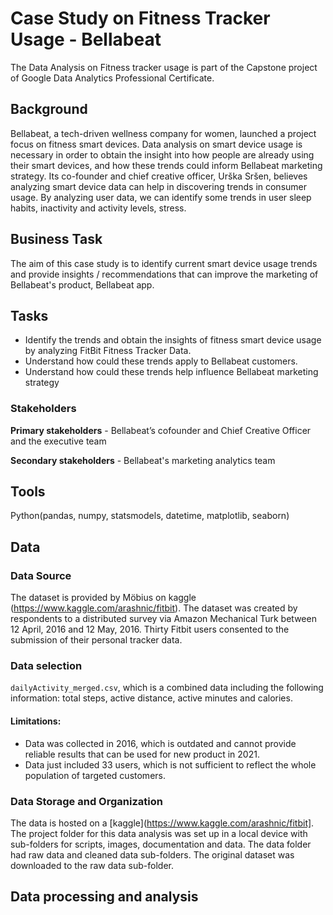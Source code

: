 # Case Study on Fitness Tracker Usage - Bellabeat

The Data Analysis on Fitness tracker usage is part of the Capstone project of Google Data Analytics Professional Certificate.

## Background

Bellabeat, a tech-driven wellness company for women, launched a project focus on fitness smart devices. Data analysis on smart device usage is necessary in order to obtain the insight into how people are already using their smart devices, and how these trends could inform Bellabeat marketing strategy. Its co-founder and chief creative officer, Urška Sršen, believes analyzing smart device data can help in discovering trends in consumer usage. By analyzing user data, we can identify some trends in user sleep habits, inactivity and activity levels, stress.


## Business Task

The aim of this case study is to identify current smart device usage trends and provide insights / recommendations that can improve the marketing of Bellabeat's product, Bellabeat app.

## Tasks

- Identify the trends and obtain the insights of fitness smart device usage by analyzing FitBit Fitness Tracker Data.
- Understand how could these trends apply to Bellabeat customers.
- Understand how could these trends help influence Bellabeat marketing strategy

### Stakeholders

**Primary stakeholders** - Bellabeat’s cofounder and Chief Creative Officer and the executive team

**Secondary stakeholders** - Bellabeat's marketing analytics team

## Tools

Python(pandas, numpy, statsmodels, datetime, matplotlib, seaborn)

## Data  

### Data Source 

The dataset is provided by Möbius on kaggle (https://www.kaggle.com/arashnic/fitbit). The dataset was created by respondents to a distributed survey via Amazon Mechanical Turk between 12 April, 2016 and 12 May, 2016. Thirty Fitbit users consented to the submission of their personal tracker data.

### Data selection

`dailyActivity_merged.csv`, which is a combined data including the following information: total steps, active distance, active minutes and calories.

#### Limitations:

- Data was collected in 2016, which is outdated and cannot provide reliable results that can be used for new product in 2021.
- Data just included 33 users, which is not sufficient to reflect the whole population of targeted customers.


### Data Storage and Organization

The data is hosted on a [kaggle](https://www.kaggle.com/arashnic/fitbit]. The project folder for this data analysis was set up in a local device with sub-folders for scripts, images, documentation and data. The data folder had raw data and cleaned data sub-folders. The original dataset was downloaded to the raw data sub-folder.

## Data processing and analysis

